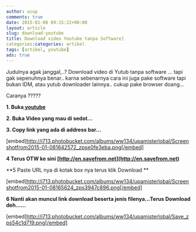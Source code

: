 ```yaml
---
author: ucup
comments: true
date: 2015-01-08 09:15:22+00:00
layout: article
slug: download-youtube
title: Download video Youtube tanpa Software]
categories:categories: artikel
tags: [artikel, youtube]
ads: true
---
```


Judulnya agak janggal,..? Download video di Yutub tanpa software ... tapi gak sepenuhnya benar.. karna sebenarnya cara ini juga pake software tapi bukan IDM, atau yutub downloader lainnya.. cukup pake browser doang...

Caranya ?????

**1. Buka[ youtube](%20youtube)**

**2. Buka Video yang mau di sedot...**

**3. Copy link yang ada di address bar...**

[embed]http://i713.photobucket.com/albums/ww134/upamisterlobal/Screenshotfrom2015-01-081642572_zpse0fe3eba.png[/embed]



**4 Terus OTW ke sini [http://en.savefrom.net](http://en.savefrom.net)**

**5 Paste URL nya di kotak box nya terus klik Download
**



[embed]http://i713.photobucket.com/albums/ww134/upamisterlobal/Screenshotfrom2015-01-08165624_zps3947c896.png[/embed]



**6 Nanti akan muncul link download beserta jenis filenya...Terus Download deh......**



[embed]http://i713.photobucket.com/albums/ww134/upamisterlobal/Save_zps54c1d719.png[/embed]
